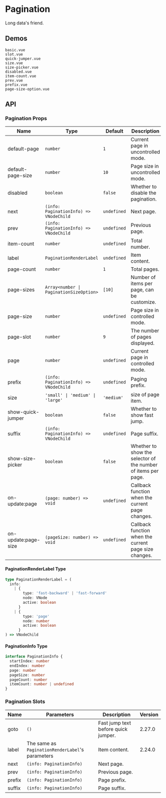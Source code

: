 # Pagination

<!--single-column-->

Long data's friend.

## Demos

```demo
basic.vue
slot.vue
quick-jumper.vue
size.vue
size-picker.vue
disabled.vue
item-count.vue
prev.vue
prefix.vue
page-size-option.vue
```

## API

### Pagination Props

| Name | Type | Default | Description | Version |
| --- | --- | --- | --- | --- |
| default-page | `number` | `1` | Current page in uncontrolled mode. |  |
| default-page-size | `number` | `10` | Page size in uncontrolled mode. |  |
| disabled | `boolean` | `false` | Whether to disable the pagination. |  |
| next | `(info: PaginationInfo) => VNodeChild` | `undefined` | Next page. |  |
| prev | `(info: PaginationInfo) => VNodeChild` | `undefined` | Previous page. |  |
| item-count | `number` | `undefined` | Total number. |  |
| label | `PaginationRenderLabel` | `undefined` | Item content. | 2.24.0 |
| page-count | `number` | `1` | Total pages. |  |
| page-sizes | `Array<number \| PaginationSizeOption>` | `[10]` | Number of items per page, can be customize. |  |
| page-size | `number` | `undefined` | Page size in controlled mode. |  |
| page-slot | `number` | `9` | The number of pages displayed. |  |
| page | `number` | `undefined` | Current page in controlled mode. |  |
| prefix | `(info: PaginationInfo) => VNodeChild` | `undefined` | Paging prefix. |  |
| size | `'small' \| 'medium' \| 'large'` | `'medium'` | size of page item. | NEXT_VERSION |
| show-quick-jumper | `boolean` | `false` | Whether to show fast jump. |  |
| suffix | `(info: PaginationInfo) => VNodeChild` | `undefined` | Page suffix. |  |
| show-size-picker | `boolean` | `false` | Whether to show the selector of the number of items per page. |  |
| on-update:page | `(page: number) => void` | `undefined` | Callback function when the current page changes. |  |
| on-update:page-size | `(pageSize: number) => void` | `undefined` | Callback function when the current page size changes. |  |

#### PaginationRenderLabel Type

```ts
type PaginationRenderLabel = (
  info:
    | {
        type: 'fast-backward' | 'fast-forward'
        node: VNode
        active: boolean
      }
    | {
        type: 'page'
        node: number
        active: boolean
      }
) => VNodeChild
```

#### PaginationInfo Type

```ts
interface PaginationInfo {
  startIndex: number
  endIndex: number
  page: number
  pageSize: number
  pageCount: number
  itemCount: number | undefined
}
```

### Pagination Slots

| Name | Parameters | Description | Version |
| --- | --- | --- | --- |
| goto | `()` | Fast jump text before quick jumper. | 2.27.0 |
| label | The same as `PaginationRenderLabel`'s parameters | Item content. | 2.24.0 |
| next | `(info: PaginationInfo)` | Next page. |  |
| prev | `(info: PaginationInfo)` | Previous page. |  |
| prefix | `(info: PaginationInfo)` | Page prefix. |  |
| suffix | `(info: PaginationInfo)` | Page suffix. |  |
